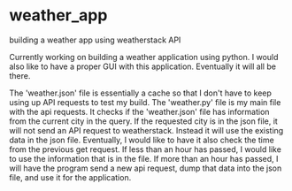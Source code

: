 # weather_app
building a weather app using weatherstack API

Currently working on building a weather application using python. I would also like to have a proper GUI with this application. Eventually it will all be there. 

The 'weather.json' file is essentially a cache so that I don't have to keep using up API requests to test my build.
  The 'weather.py' file is my main file with the api requests. It checks if the 'weather.json' file has information from the current city in the query.
If the requested city is in the json file, it will not send an API request to weatherstack. Instead it will use the existing data in the json file. Eventually, I would
like to have it also check the time from the previous get request. If less than an hour has passed, I would like to use the information that is in the file. If more 
than an hour has passed, I will have the program send a new api request, dump that data into the json file, and use it for the application. 
